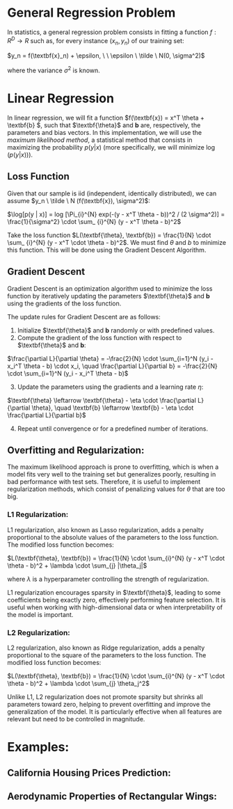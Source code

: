 # General Regression Problem
In statistics, a general regression problem consists in fitting a function $f: R^D \to R$ such as, for every instance $(x_n, y_n)$ of our training set:

$y_n = f(\textbf{x}_n) + \epsilon, \ \ \epsilon \ \tilde \ N(0, \sigma^2)$

where the variance $\sigma^2$ is known.

# Linear Regression
In linear regression, we will fit a function $f(\textbf{x}) = x^T \theta + \textbf{b} $, such that $\textbf{\theta}$ and $\textbf{b}$ are, respectively, the parameters and bias vectors. In this implementation, we will use the *maximum likelihood method*, a statistical method that consists in maximizing the probability $p(y | x)$ (more specifically, we will minimize $\log(p(y|x)))$.

## Loss Function
Given that our sample is iid (independent, identically distributed), we can assume $y_n \ \tilde \ N (f(\textbf{x}), \sigma^2)$:

$\log[p(y | x)] = log [\Pi_{i}^{N} exp(-(y - x^T \theta - b))^2 / (2 \sigma^2)] = \frac{1}{\sigma^2} \cdot \sum_ {i}^{N} (y - x^T \theta - b)^2$

Take the loss function $L(\textbf{\theta}, \textbf{b}) = \frac{1}{N} \cdot \sum_ {i}^{N} (y - x^T \cdot \theta - b)^2$. We must find $\theta$ and $b$ to minimize this function. This will be done using the Gradient Descent Algorithm.

## Gradient Descent
Gradient Descent is an optimization algorithm used to minimize the loss function by iteratively updating the parameters $\textbf{\theta}$ and $\textbf{b}$ using the gradients of the loss function.

The update rules for Gradient Descent are as follows:

1. Initialize $\textbf{\theta}$ and $\textbf{b}$ randomly or with predefined values.
2. Compute the gradient of the loss function with respect to $\textbf{\theta}$ and $\textbf{b}$:

$\frac{\partial L}{\partial \theta} = -\frac{2}{N} \cdot \sum_{i=1}^N (y_i - x_i^T \theta - b) \cdot x_i, \quad \frac{\partial L}{\partial b} = -\frac{2}{N} \cdot \sum_{i=1}^N (y_i - x_i^T \theta - b)$

3. Update the parameters using the gradients and a learning rate $\eta$:

$\textbf{\theta} \leftarrow \textbf{\theta} - \eta \cdot \frac{\partial L}{\partial \theta}, \quad \textbf{b} \leftarrow \textbf{b} - \eta \cdot \frac{\partial L}{\partial b}$

4. Repeat until convergence or for a predefined number of iterations.

## Overfitting and Regularization:
The maximum likelihood approach is prone to overfitting, which is when a model fits very well to the training set but generalizes poorly, resulting in bad performance with test sets. Therefore, it is useful to implement regularization methods, which consist of penalizing values for $\theta$ that are too big.

### L1 Regularization:
L1 regularization, also known as Lasso regularization, adds a penalty proportional to the absolute values of the parameters to the loss function. The modified loss function becomes:

$L(\textbf{\theta}, \textbf{b}) = \frac{1}{N} \cdot \sum_{i}^{N} (y - x^T \cdot \theta - b)^2 + \lambda \cdot \sum_{j} |\theta_j|$

where $\lambda$ is a hyperparameter controlling the strength of regularization.

L1 regularization encourages sparsity in $\textbf{\theta}$, leading to some coefficients being exactly zero, effectively performing feature selection. It is useful when working with high-dimensional data or when interpretability of the model is important.

### L2 Regularization:
L2 regularization, also known as Ridge regularization, adds a penalty proportional to the square of the parameters to the loss function. The modified loss function becomes:

$L(\textbf{\theta}, \textbf{b}) = \frac{1}{N} \cdot \sum_{i}^{N} (y - x^T \cdot \theta - b)^2 + \lambda \cdot \sum_{j} \theta_j^2$

Unlike L1, L2 regularization does not promote sparsity but shrinks all parameters toward zero, helping to prevent overfitting and improve the generalization of the model. It is particularly effective when all features are relevant but need to be controlled in magnitude.

# Examples:

## California Housing Prices Prediction:

## Aerodynamic Properties of Rectangular Wings: